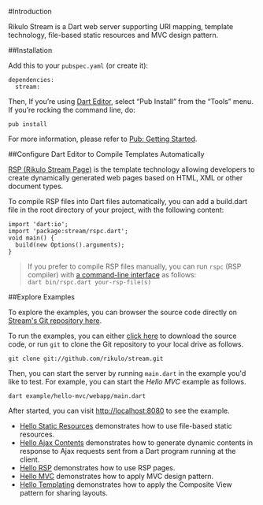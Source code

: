 #Introduction

Rikulo Stream is a Dart web server supporting URI mapping, template technology, file-based static resources and MVC design pattern.

##Installation

Add this to your `pubspec.yaml` (or create it):

    dependencies:
      stream:

Then, If you’re using [Dart Editor](http://www.dartlang.org/docs/editor/), select “Pub Install” from the “Tools” menu. If you’re rocking the command line, do:

    pub install

For more information, please refer to [Pub: Getting Started](http://pub.dartlang.org/doc).

##Configure Dart Editor to Compile Templates Automatically

[RSP (Rikulo Stream Page)](../RSP/Fundamentals/RSP_Overview.html) is the template technology allowing developers to create dynamically generated web pages based on HTML, XML or other document types.

To compile RSP files into Dart files automatically, you can add a build.dart file in the root directory of your project, with the following content:

    import 'dart:io';
    import 'package:stream/rspc.dart';
    void main() {
      build(new Options().arguments);
    }

> If you prefer to compile RSP files manually, you can run `rspc` (RSP compiler) with [a command-line interface](http://en.wikipedia.org/wiki/Command-line_interface) as follows:  
> `dart bin/rspc.dart your-rsp-file(s)`

##Explore Examples

To explore the examples, you can browser the source code directly on [Stream's Git repository here](https://github.com/rikulo/stream).

To run the examples, you can either [click here](https://github.com/rikulo/stream/zipball/master) to download the source code, or run `git` to clone the Git repository to your local drive as follows.

    git clone git://github.com/rikulo/stream.git

Then, you can start the server by running `main.dart` in the example you'd like to test. For example, you can start the *Hello MVC* example as follows.

    dart example/hello-mvc/webapp/main.dart

After started, you can visit [http://localhost:8080](http://localhost:8080) to see the example.

* [Hello Static Resources](https://github.com/rikulo/stream/tree/master/example/hello-static) demonstrates how to use file-based static resources.
* [Hello Ajax Contents](https://github.com/rikulo/stream/tree/master/example/hello-ajax) demonstrates how to generate dynamic contents in response to Ajax requests sent from a Dart program running at the client.
* [Hello RSP](https://github.com/rikulo/stream/tree/master/example/hello-rsp) demonstrates how to use RSP pages.
* [Hello MVC](https://github.com/rikulo/stream/tree/master/example/hello-mvc) demonstrates how to apply MVC design pattern.
* [Hello Templating](https://github.com/rikulo/stream/tree/master/example/hello-templating) demonstrates how to apply the Composite View pattern for sharing layouts.
